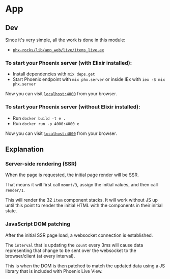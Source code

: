 # App

## Dev

Since it's very simple, all the work is done in this module:

 * [`phx-rocks/lib/app_web/live/items_live.ex`](https://github.com/ThePrimeagen/yew-have-ligma/blob/master/phx-rocks/lib/app_web/live/items_live.ex)

### To start your Phoenix server (with Elixir installed):

  * Install dependencies with `mix deps.get`
  * Start Phoenix endpoint with `mix phx.server` or inside IEx with `iex -S mix phx.server`

Now you can visit [`localhost:4000`](http://localhost:4000) from your browser.

### To start your Phoenix server (without Elixir installed):

  * Run `docker build -t e .`
  * Run `docker run -p 4000:4000 e`

Now you can visit [`localhost:4000`](http://localhost:4000) from your browser.

## Explanation

### Server-side rendering (SSR)

When the page is requested, the initial page render will be SSR.

That means it will first call `mount/3`, assign the initial values, and then
call `render/1`.

This will render the 32 `item` component stacks. It will work without JS
up until this point to render the initial HTML with the components in their
initial state.

### JavaScript DOM patching

After the initial SSR page load, a websocket connection is established.

The `interval` that is updating the `count` every 3ms will cause data
representing that change to be sent over the websocket to the browser/client
(at every interval).

This is when the DOM is then patched to match the updated data using a JS
library that is included with Phoenix Live View.